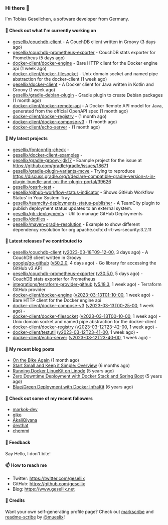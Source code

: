 ### Hi there 👋

I'm Tobias Gesellchen, a software developer from Germany.

#### 👷 Check out what I'm currently working on

- [gesellix/couchdb-client](https://github.com/gesellix/couchdb-client) - A CouchDB client written in Groovy (3 days ago)
- [gesellix/couchdb-prometheus-exporter](https://github.com/gesellix/couchdb-prometheus-exporter) - CouchDB stats exporter for Prometheus (5 days ago)
- [docker-client/docker-engine](https://github.com/docker-client/docker-engine) - Bare HTTP client for the Docker engine api (1 week ago)
- [docker-client/docker-filesocket](https://github.com/docker-client/docker-filesocket) - Unix domain socket and named pipe abstraction for the docker-client (1 week ago)
- [gesellix/docker-client](https://github.com/gesellix/docker-client) - A Docker client for Java written in Kotlin and Groovy (1 week ago)
- [gesellix/gradle-debian-plugin](https://github.com/gesellix/gradle-debian-plugin) - Gradle plugin to create Debian packages (1 month ago)
- [docker-client/docker-remote-api](https://github.com/docker-client/docker-remote-api) - A Docker Remote API model for Java, generated from the official OpenAPI spec (1 month ago)
- [docker-client/docker-registry](https://github.com/docker-client/docker-registry) -  (1 month ago)
- [docker-client/docker-compose-v3](https://github.com/docker-client/docker-compose-v3) -  (1 month ago)
- [docker-client/echo-server](https://github.com/docker-client/echo-server) -  (1 month ago)

#### 🌱 My latest projects

- [gesellix/fontconfig-check](https://github.com/gesellix/fontconfig-check) - 
- [gesellix/docker-client-examples](https://github.com/gesellix/docker-client-examples) - 
- [gesellix/gradle-groovy-jdk17](https://github.com/gesellix/gradle-groovy-jdk17) - Example project for the issue at https://github.com/gradle/gradle/issues/18671
- [gesellix/gradle-plugin-variants-mcve](https://github.com/gesellix/gradle-plugin-variants-mcve) - Trying to reproduce https://discuss.gradle.org/t/declare-compatible-gradle-version-s-in-plugin-bundle-and-on-the-plugin-portal/39626
- [gesellix/ossrh-test](https://github.com/gesellix/ossrh-test) - 
- [gesellix/github-workflow-status-indicator](https://github.com/gesellix/github-workflow-status-indicator) - Shows GitHub Workflow Status&#39; in Your System Tray
- [gesellix/teamcity-deployments-status-publisher](https://github.com/gesellix/teamcity-deployments-status-publisher) - A TeamCity plugin to publish deployment status updates to an external system.
- [gesellix/gh-deployments](https://github.com/gesellix/gh-deployments) - Util to manage GitHub Deployments
- [gesellix/dotfiles](https://github.com/gesellix/dotfiles) - 
- [gesellix/maven-gradle-resolution](https://github.com/gesellix/maven-gradle-resolution) - Example to show different dependency resolution for org.apache.cxf:cxf-rt-ws-security:3.2.11

#### 🔭 Latest releases I've contributed to

- [gesellix/couchdb-client](https://github.com/gesellix/couchdb-client) ([v2023-03-18T09-12-00](https://github.com/gesellix/couchdb-client/releases/tag/v2023-03-18T09-12-00), 3 days ago) - A CouchDB client written in Groovy
- [google/go-github](https://github.com/google/go-github) ([v50.2.0](https://github.com/google/go-github/releases/tag/v50.2.0), 4 days ago) - Go library for accessing the GitHub v3 API
- [gesellix/couchdb-prometheus-exporter](https://github.com/gesellix/couchdb-prometheus-exporter) ([v30.5.0](https://github.com/gesellix/couchdb-prometheus-exporter/releases/tag/v30.5.0), 5 days ago) - CouchDB stats exporter for Prometheus
- [integrations/terraform-provider-github](https://github.com/integrations/terraform-provider-github) ([v5.18.3](https://github.com/integrations/terraform-provider-github/releases/tag/v5.18.3), 1 week ago) - Terraform GitHub provider
- [docker-client/docker-engine](https://github.com/docker-client/docker-engine) ([v2023-03-13T01-10-00](https://github.com/docker-client/docker-engine/releases/tag/v2023-03-13T01-10-00), 1 week ago) - Bare HTTP client for the Docker engine api
- [docker-client/docker-compose-v3](https://github.com/docker-client/docker-compose-v3) ([v2023-03-13T00-25-00](https://github.com/docker-client/docker-compose-v3/releases/tag/v2023-03-13T00-25-00), 1 week ago) - 
- [docker-client/docker-filesocket](https://github.com/docker-client/docker-filesocket) ([v2023-03-13T00-10-00](https://github.com/docker-client/docker-filesocket/releases/tag/v2023-03-13T00-10-00), 1 week ago) - Unix domain socket and named pipe abstraction for the docker-client
- [docker-client/docker-registry](https://github.com/docker-client/docker-registry) ([v2023-03-12T23-42-00](https://github.com/docker-client/docker-registry/releases/tag/v2023-03-12T23-42-00), 1 week ago) - 
- [docker-client/testutil](https://github.com/docker-client/testutil) ([v2023-03-12T23-41-00](https://github.com/docker-client/testutil/releases/tag/v2023-03-12T23-41-00), 1 week ago) - 
- [docker-client/echo-server](https://github.com/docker-client/echo-server) ([v2023-03-12T23-40-00](https://github.com/docker-client/echo-server/releases/tag/v2023-03-12T23-40-00), 1 week ago) - 

#### 📜 My recent blog posts

- [On the Bike Again](https://www.gesellix.net/post/on-the-bike-again/) (1 month ago)
- [Start Small and Keep it Simple: Overview](https://www.gesellix.net/post/start-small-keep-it-simple-overview/) (6 months ago)
- [Running Docker LinuxKit on Linode](https://www.gesellix.net/post/running-docker-linuxkit-on-linode/) (5 years ago)
- [Zero Downtime Deployment with Docker Stack and Spring Boot](https://www.gesellix.net/post/zero-downtime-deployment-with-docker-stack-and-spring-boot/) (5 years ago)
- [Blue/Green Deployment with Docker InfraKit](https://www.gesellix.net/post/blue-green-deployment-with-docker-infrakit/) (6 years ago)



#### 👯 Check out some of my recent followers

- [markok-dev](https://github.com/markok-dev)
- [giko](https://github.com/giko)
- [AkaliQiyana](https://github.com/AkaliQiyana)
- [devthat](https://github.com/devthat)
- [chemmi](https://github.com/chemmi)

#### 💬 Feedback

Say Hello, I don't bite!

#### 📫 How to reach me

- Twitter: https://twitter.com/gesellix
- GitHub: https://github.com/gesellix
- Blog: https://www.gesellix.net

#### 🙇 Credits

Want your own self-generating profile page? Check out [markscribe](https://github.com/muesli/markscribe)
and [readme-scribe](https://github.com/muesli/readme-scribe) by [@mueslix](https://twitter.com/mueslix)!
